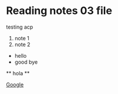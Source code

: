 # Reading notes 03 file

testing acp
  1. note 1
  2. note 2

  - hello
  - good bye

  ** hola **

  [Google](https://www.google.com/)

  